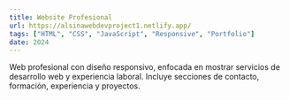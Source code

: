 ```yaml
---
title: Website Profesional
url: https://alsinawebdevproject1.netlify.app/
tags: ["HTML", "CSS", "JavaScript", "Responsive", "Portfolio"]
date: 2024
---
```


Web profesional con diseño responsivo, enfocada en mostrar servicios de desarrollo web y experiencia laboral. Incluye secciones de contacto, formación, experiencia y proyectos.
